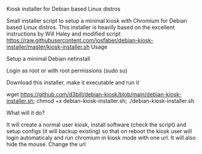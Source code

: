 Kiosk installer for Debian based Linux distros

Small installer script to setup a minimal kiosk with Chromium for Debian based Linux distros. This installer is heavily based on the excellent instructions by Will Haley 
and modified script https://raw.githubusercontent.com/josfaber/debian-kiosk-installer/master/kiosk-installer.sh
Usage

Setup a minimal Debian netinstall

Login as root or with root permissions (sudo su)

Download this installer, make it executable and run it

wget https://github.com/d3bill/debian-kiosk/blob/main/debian-kiosk-installer.sh; chmod +x debian-kiosk-installer.sh; ./debian-kiosk-installer.sh


What will it do?

It will create a normal user kiosk, install software (check the script) and setup configs (it will backup existing) so that on reboot the kiosk user will login automaticaly and run chromium in kiosk mode with one url. It will also hide the mouse.
Change the url


